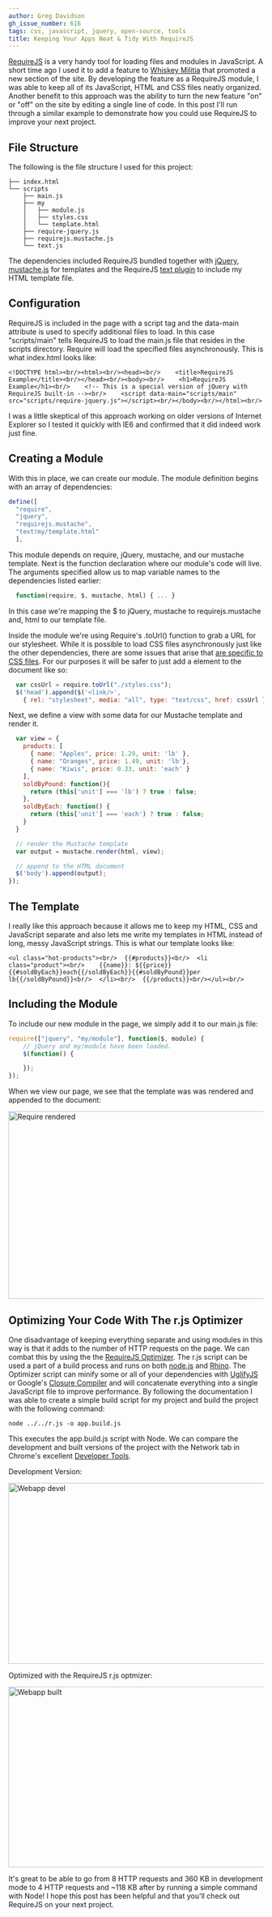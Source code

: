 ```yaml
---
author: Greg Davidson
gh_issue_number: 616
tags: css, javascript, jquery, open-source, tools
title: Keeping Your Apps Neat & Tidy With RequireJS
---
```




[RequireJS](http://requirejs.org/) is a very handy tool for loading files and modules in JavaScript. A short time ago I used it to add a feature to [Whiskey Militia](http://www.whiskeymilitia.com/) that promoted a new section of the site. By developing the feature as a RequireJS module, I was able to keep all of its JavaScript, HTML and CSS files neatly organized. Another benefit to this approach was the ability to turn the new feature "on" or "off" on the site by editing a single line of code. In this post I'll run through a similar example to demonstrate how you could use RequireJS to improve your next project.

## File Structure

The following is the file structure I used for this project:
```nohighlight
├── index.html
└── scripts
    ├── main.js
    ├── my
    │   ├── module.js
    │   ├── styles.css
    │   └── template.html
    ├── require-jquery.js
    ├── requirejs.mustache.js
    └── text.js
```

The dependencies included RequireJS bundled together with [jQuery](http://jquery.com/), [mustache.js](https://github.com/janl/mustache.js/) for templates and the RequireJS [text plugin](http://requirejs.org/docs/download.html#text) to include my HTML template file.

## Configuration

RequireJS is included in the page with a script tag and the data-main attribute is used to specify additional files to load. In this case "scripts/main" tells RequireJS to load the main.js file that resides in the scripts directory. Require will load the specified files asynchronously. This is what index.html looks like:

```nohighlight
<!DOCTYPE html><br/><html><br/><head><br/>    <title>RequireJS Example</title><br/></head><br/><body><br/>    <h1>RequireJS Example</h1><br/>    <!-- This is a special version of jQuery with RequireJS built-in --><br/>    <script data-main="scripts/main" src="scripts/require-jquery.js"></script><br/></body><br/></html><br/>
```

I was a little skeptical of this approach working on older versions of Internet Explorer so I tested it quickly with IE6 and confirmed that it did indeed work just fine.

## Creating a Module

With this in place, we can create our module. The module definition begins with an array of dependencies:

```js
define([
  "require",
  "jquery",
  "requirejs.mustache",
  "text!my/template.html"
  ],
```

This module depends on require, jQuery, mustache, and our mustache template. Next is the function declaration where our module's code will live. The arguments specified allow us to map variable names to the dependencies listed earlier:

```js
  function(require, $, mustache, html) { ... }
```

In this case we're mapping the $ to jQuery, mustache to requirejs.mustache and, html to our template file.

Inside the module we're using Require's .toUrl() function to grab a URL for our stylesheet. While it is possible to load CSS files asynchronously just like the other dependencies, there are some issues that arise that [are specific to CSS files](http://requirejs.org/docs/faq-advanced.html#css). For our purposes it will be safer to just add a <link> element to the document like so:

```js
  var cssUrl = require.toUrl("./styles.css");
  $('head').append($('<link/>',
    { rel: "stylesheet", media: "all", type: "text/css", href: cssUrl }));
```

Next, we define a view with some data for our Mustache template and render it.

```js
  var view = {
    products: [
      { name: "Apples", price: 1.29, unit: 'lb' },
      { name: "Oranges", price: 1.49, unit: 'lb'},
      { name: "Kiwis", price: 0.33, unit: 'each' }
    ],
    soldByPound: function(){
      return (this['unit'] === 'lb') ? true : false;
    },
    soldByEach: function() {
      return (this['unit'] === 'each') ? true : false;
    }
  }

  // render the Mustache template
  var output = mustache.render(html, view);

  // append to the HTML document
  $('body').append(output);
});
```

## The Template

I really like this approach because it allows me to keep my HTML, CSS and JavaScript separate and also lets me write my templates in HTML instead of long, messy JavaScript strings. This is what our template looks like:

```nohighlight
<ul class="hot-products"><br/>  {{#products}}<br/>  <li class="product"><br/>    {{name}}: ${{price}} {{#soldByEach}}each{{/soldByEach}}{{#soldByPound}}per lb{{/soldByPound}}<br/>  </li><br/>  {{/products}}<br/></ul><br/>
```

## Including the Module

To include our new module in the page, we simply add it to our main.js file:

```js
require(["jquery", "my/module"], function($, module) {
    // jQuery and my/module have been loaded.
    $(function() {

    });
});
```

When we view our page, we see that the template was was rendered and appended to the document:

<img alt="Require rendered" border="0" height="370" src="/blog/2012/05/17/keeping-your-apps-neat-tidy-with/image-0.png" title="require-rendered.png" width="600"/>

## Optimizing Your Code With The r.js Optimizer

One disadvantage of keeping everything separate and using modules in this way is that it adds to the number of HTTP requests on the page. We can combat this by using the the [RequireJS Optimizer](http://requirejs.org/docs/optimization.html). The r.js script can be used a part of a build process and runs on both [node.js](http://nodejs.org/) and [Rhino](http://www.mozilla.org/rhino/). The Optimizer script can minify some or all of your dependencies with [UglifyJS](https://github.com/mishoo/UglifyJS) or Google's [Closure Compiler](http://code.google.com/closure/compiler/) and will concatenate everything into a single JavaScript file to improve performance. By following the documentation I was able to create a simple build script for my project and build the project with the following command:

```nohighlight
node ../../r.js -o app.build.js
```

This executes the app.build.js script with Node. We can compare the development and built versions of the project with the Network tab in Chrome's excellent [Developer Tools](https://developers.google.com/chrome-developer-tools/docs/overview).

Development Version:

<img alt="Webapp devel" border="0" height="357" src="/blog/2012/05/17/keeping-your-apps-neat-tidy-with/image-1.png" title="webapp-devel.png" width="600"/>

Optimized with the RequireJS r.js optmizer:

<img alt="Webapp built" border="0" height="356" src="/blog/2012/05/17/keeping-your-apps-neat-tidy-with/image-2.png" title="webapp-built.png" width="600"/>

It's great to be able to go from 8 HTTP requests and 360 KB in development mode to 4 HTTP requests and ~118 KB after by running a simple command with Node! I hope this post has been helpful and that you'll check out RequireJS on your next project.

 


